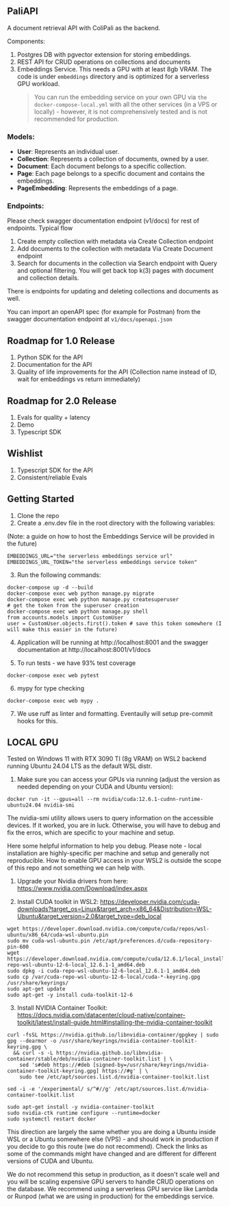 ## PaliAPI

A document retrieval API with ColiPali as the backend.

Components:

1. Postgres DB with pgvector extension for storing embeddings.
2. REST API for CRUD operations on collections and documents
3. Embeddings Service. This needs a GPU with at least 8gb VRAM. The code is under `embeddings` directory and is optimized for a serverless GPU workload.
   > You can run the embedding service on your own GPU via `the docker-compose-local.yml` with all the other services (in a VPS or locally) - however, it is not comprehensively tested and is not recommended for production.

### Models:

- **User**: Represents an individual user.
- **Collection**: Represents a collection of documents, owned by a user.
- **Document**: Each document belongs to a specific collection.
- **Page**: Each page belongs to a specific document and contains the embeddings.
- **PageEmbedding**: Represents the embeddings of a page.

### Endpoints:

Please check swagger documentation endpoint (v1/docs) for rest of endpoints. Typical flow

1. Create empty collection with metadata via Create Collection endpoint
2. Add documents to the collection with metadata Via Create Document endpoint
3. Search for documents in the collection via Search endpoint with Query and optional filtering. You will get back top k(3) pages with document and collection details.

There is endpoints for updating and deleting collections and documents as well.

You can import an openAPI spec (for example for Postman) from the swagger documentation endpoint at `v1/docs/openapi.json`

## Roadmap for 1.0 Release

1.  Python SDK for the API
2.  Documentation for the API
3.  Quality of life improvements for the API (Collection name instead of ID, wait for embeddings vs return immediately)

## Roadmap for 2.0 Release

1. Evals for quality + latency
2. Demo
3. Typescript SDK

## Wishlist

1. Typescript SDK for the API
2. Consistent/reliable Evals

## Getting Started

1. Clone the repo
2. Create a .env.dev file in the root directory with the following variables:

(Note: a guide on how to host the Embeddings Service will be provided in the future)

```
EMBEDDINGS_URL="the serverless embeddings service url"
EMBEDDINGS_URL_TOKEN="the serverless embeddings service token"
```

3. Run the following commands:

```
docker-compose up -d --build
docker-compose exec web python manage.py migrate
docker-compose exec web python manage.py createsuperuser
# get the token from the superuser creation
docker-compose exec web python manage.py shell
from accounts.models import CustomUser
user = CustomUser.objects.first().token # save this token somewhere (I will make this easier in the future)
```

4. Application will be running at http://localhost:8001 and the swagger documentation at http://localhost:8001/v1/docs

5. To run tests - we have 93% test coverage

```
docker-compose exec web pytest
```

6. mypy for type checking

```
docker-compose exec web mypy .
```

7. We use ruff as linter and formatting. Eventaully will setup pre-commit hooks for this.

## LOCAL GPU

Tested on Windows 11 with RTX 3090 TI (8g VRAM) on WSL2 backend running Ubuntu 24.04 LTS as the default WSL distr.

1. Make sure you can access your GPUs via running (adjust the version as needed depending on your CUDA and Ubuntu version):

`docker run -it --gpus=all --rm nvidia/cuda:12.6.1-cudnn-runtime-ubuntu24.04 nvidia-smi`

The nvidia-smi utility allows users to query information on the accessible devices. If it worked, you are in luck. Otherwise, you will have to debug and fix the erros, which are specific to your machine and setup.

Here some helpful information to help you debug. Please note - local installation are highly-specific per machine and setup and generally not reproducible. How to enable GPU access in your WSL2 is outside the scope of this repo and not something we can help with.

1. Upgrade your Nvidia drivers from here: https://www.nvidia.com/Download/index.aspx

2. Install CUDA toolkit in WSL2: https://developer.nvidia.com/cuda-downloads?target_os=Linux&target_arch=x86_64&Distribution=WSL-Ubuntu&target_version=2.0&target_type=deb_local

```
wget https://developer.download.nvidia.com/compute/cuda/repos/wsl-ubuntu/x86_64/cuda-wsl-ubuntu.pin
sudo mv cuda-wsl-ubuntu.pin /etc/apt/preferences.d/cuda-repository-pin-600
wget https://developer.download.nvidia.com/compute/cuda/12.6.1/local_installers/cuda-repo-wsl-ubuntu-12-6-local_12.6.1-1_amd64.deb
sudo dpkg -i cuda-repo-wsl-ubuntu-12-6-local_12.6.1-1_amd64.deb
sudo cp /var/cuda-repo-wsl-ubuntu-12-6-local/cuda-*-keyring.gpg /usr/share/keyrings/
sudo apt-get update
sudo apt-get -y install cuda-toolkit-12-6
```

3. Install NVIDIA Container Toolkit: https://docs.nvidia.com/datacenter/cloud-native/container-toolkit/latest/install-guide.html#installing-the-nvidia-container-toolkit

```
curl -fsSL https://nvidia.github.io/libnvidia-container/gpgkey | sudo gpg --dearmor -o /usr/share/keyrings/nvidia-container-toolkit-keyring.gpg \
  && curl -s -L https://nvidia.github.io/libnvidia-container/stable/deb/nvidia-container-toolkit.list | \
    sed 's#deb https://#deb [signed-by=/usr/share/keyrings/nvidia-container-toolkit-keyring.gpg] https://#g' | \
    sudo tee /etc/apt/sources.list.d/nvidia-container-toolkit.list

sed -i -e '/experimental/ s/^#//g' /etc/apt/sources.list.d/nvidia-container-toolkit.list

sudo apt-get install -y nvidia-container-toolkit
sudo nvidia-ctk runtime configure --runtime=docker
sudo systemctl restart docker
```

This direction are largely the same whether you are doing a Ubuntu inside WSL or a Ubuntu somewhere else (VPS) - and should work in production if you decide to go this route (we do not recommend). Check the links as some of the commands might have changed and are different for different versions of CUDA and Ubuntu.

We do not recommend this setup in production, as it doesn't scale well and you will be scaling expensive GPU servers to handle CRUD operations on the database. We recommend using a serverless GPU service like Lambda or Runpod (what we are using in production) for the embeddings service.
